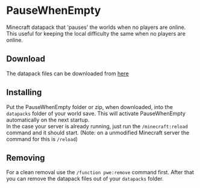 # PauseWhenEmpty
Minecraft datapack that 'pauses' the worlds when no players are online. This useful for keeping the local difficulty the same when no players are online.

## Download
The datapack files can be downloaded from [here](https://github.com/Electrenator/PauseWhenEmpty/releases)

## Installing
Put the PauseWhenEmpty folder or zip, when downloaded, into the `datapacks` folder of your world save. This will activate PauseWhenEmpty automatically on the next startup.  
In the case your server is already running, just run the `/minecraft:reload` command and it should start. (Note: on a unmodified Minecraft server the command for this is `/reload`)

## Removing
For a clean removal use the `/function pwe:remove` command first. After that you can remove the datapack files out of your `datapacks` folder.
